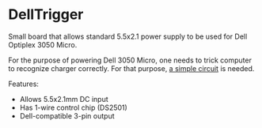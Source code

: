 # DellTrigger

Small board that allows standard 5.5x2.1 power supply to be used for Dell
Optiplex 3050 Micro.

For the purpose of powering Dell 3050 Micro, one needs to trick computer to
recognize charger correctly. For that purpose, [a simple circuit](https://forum.arcadecontrols.com/index.php?topic=118584.0)
is needed.

Features:
* Allows 5.5x2.1mm DC input
* Has 1-wire control chip (DS2501)
* Dell-compatible 3-pin output
